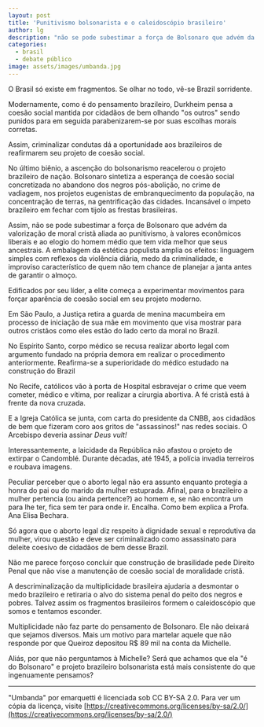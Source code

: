 ```yaml
---
layout: post
title: 'Punitivismo bolsonarista e o caleidoscópio brasileiro'
author: lg
description: "não se pode subestimar a força de Bolsonaro que advém da valorização de moral cristã aliada ao punitivismo"
categories:
  - brasil
  - debate público
image: assets/images/umbanda.jpg
---
```

O Brasil só existe em fragmentos. Se olhar no todo, vê-se Brazil sorridente.

Modernamente, como é do pensamento brazileiro, Durkheim pensa a coesão social mantida por cidadãos de bem olhando "os outros" sendo punidos para em seguida parabenizarem-se por suas escolhas morais corretas.

Assim, criminalizar condutas dá a oportunidade aos brazileiros de reafirmarem seu projeto de coesão social.

No último biênio, a ascenção do bolsonarismo reacelerou o projeto brazileiro de nação. Bolsonaro sintetiza a esperança de coesão social concretizada no abandono dos negros pós-abolição, no crime de vadiagem, nos projetos eugenistas de embranquecimento da população, na concentração de terras, na gentrificação das cidades. Incansável o ímpeto brazileiro em fechar com tijolo as frestas brasileiras.

Assim, não se pode subestimar a força de Bolsonaro que advém da valorização de moral cristã aliada ao punitivismo, à valores econômicos liberais e ao elogio do homem médio que tem vida melhor que seus ancestrais. A embalagem da estética populista amplia os efeitos: linguagem simples com reflexos da violência diária, medo da criminalidade, e improviso característico de quem não tem chance de planejar a janta antes de garantir o almoço.

Edificados por seu líder, a elite começa a experimentar movimentos para forçar aparência de coesão social em seu projeto moderno.

Em São Paulo, a Justiça retira a guarda de menina macumbeira em processo de iniciação de sua mãe em movimento que visa mostrar para outros cristãos como eles estão do lado certo da moral no Brazil.

No Espírito Santo, corpo médico se recusa realizar aborto legal com argumento fundado na própria demora em realizar o procedimento anteriormente. Reafirma-se a superioridade do médico estudado na construção do Brazil

No Recife, católicos vão à porta de Hospital esbravejar o crime que veem cometer, médico e vítima, por realizar a cirurgia abortiva. A fé cristã está à frente da nova cruzada.

E a Igreja Católica se junta, com carta do presidente da CNBB, aos cidadãos de bem que fizeram coro aos gritos de "assassinos!" nas redes sociais. O Arcebispo deveria assinar *Deus vult!*

Interessantemente, a laicidade da República não afastou o projeto de extirpar o Candomblé. Durante décadas, até 1945, a polícia invadia terreiros e roubava imagens.

Peculiar perceber que o aborto legal não era assunto enquanto protegia a honra do pai ou do marido da mulher estuprada. Afinal, para o brazileiro a mulher pertencia (ou ainda pertence?) ao homem e, se não encontra um para lhe ter, fica sem ter para onde ir. Encalha. Como bem explica a Profa. Ana Elisa Bechara.

Só agora que o aborto legal diz respeito à dignidade sexual e reprodutiva da mulher, virou questão e deve ser criminalizado como assassinato para deleite coesivo de cidadãos de bem desse Brazil.

Não me parece forçoso concluir que construção de brasilidade pede Direito Penal que não vise a manutenção de coesão social de moralidade cristã.

A descriminalização da multiplicidade brasileira ajudaria a desmontar o medo brazileiro e retiraria o alvo do sistema penal do peito dos negros e pobres. Talvez assim os fragmentos brasileiros formem o caleidoscópio que somos e tentamos esconder.

Multiplicidade não faz parte do pensamento de Bolsonaro. Ele não deixará que sejamos diversos. Mais um motivo para martelar aquele que não responde por que Queiroz depositou R$ 89 mil na conta da Michelle.

Aliás, por que não perguntamos à Michelle? Será que achamos que ela "é do Bolsonaro" e projeto brazileiro bolsonarista está mais consistente do que ingenuamente pensamos?

---
"Umbanda" por emarquetti é licenciada sob CC BY-SA 2.0. Para ver um cópia da licença, visite [https://creativecommons.org/licenses/by-sa/2.0/](https://creativecommons.org/licenses/by-sa/2.0/)
